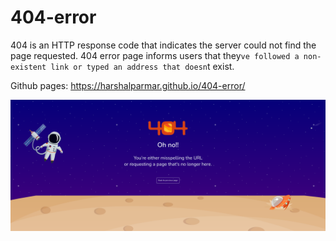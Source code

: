 # 404-error

404 is an HTTP response code that indicates the server could not find the page requested. 404 error page informs users that they`ve followed a non-existent link or typed an address that doesn`t exist.

Github pages: https://harshalparmar.github.io/404-error/

![alt text](https://raw.githubusercontent.com/harshalparmar/404-error/main/404-error-page-img.png)
